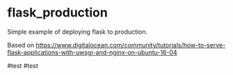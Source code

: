 # flask_production

Simple example of deploying flask to production.

Based on https://www.digitalocean.com/community/tutorials/how-to-serve-flask-applications-with-uwsgi-and-nginx-on-ubuntu-16-04

#test
#test
